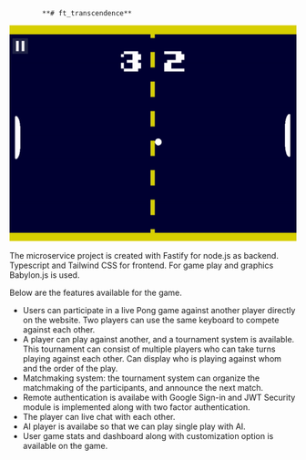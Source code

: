 			**# ft_transcendence**
![alt text](pong.gif)

The microservice project is created with Fastify for node.js as backend. Typescript and Tailwind CSS for frontend. For game play and graphics Babylon.js is used.

Below are the features available for the game.

* Users can participate in a live Pong game against another player directly on the website. Two players can use the same keyboard to compete against each other.
* A player can play against another, and a tournament system is available. This tournament can consist of multiple players who can take turns playing against each other. Can display who is playing against whom and the order of the play.
* Matchmaking system: the tournament system can organize the matchmaking of the participants, and announce the next match.
* Remote authentication is availabe with Google Sign-in and JWT Security module is implemented along with two factor authentication.
* The player can live chat with each other.
* AI player is availabe so that we can play single play with AI.
* User game stats and dashboard along with customization option is available on the game.
